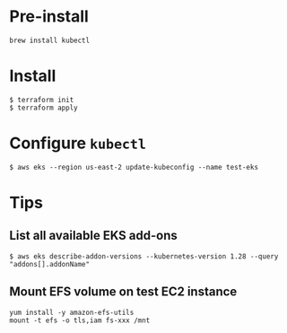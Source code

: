 # Pre-install

```
brew install kubectl
```

# Install

```
$ terraform init
$ terraform apply
```

# Configure `kubectl`

```
$ aws eks --region us-east-2 update-kubeconfig --name test-eks
```

# Tips

## List all available EKS add-ons

```
$ aws eks describe-addon-versions --kubernetes-version 1.28 --query "addons[].addonName"
```

## Mount EFS volume on test EC2 instance

```
yum install -y amazon-efs-utils
mount -t efs -o tls,iam fs-xxx /mnt
```
